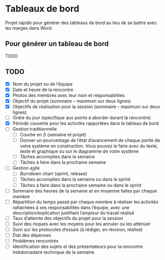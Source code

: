 # Tableaux de bord

Projet rapide pour générer des tableaux de bord au lieu de se battre avec les marges dans Word.

## Pour générer un tableau de bord

TODO

## TODO

- [x] Nom du projet ou de l’équipe
- [x] Date et heure de la rencontre
- [x] Photos des membres avec leur nom et responsabilités
- [x] Objectif du projet (sommaire – maximum sur deux lignes)
- [x] Objectifs de réalisation pour la session (sommaire – maximum sur deux lignes)
- [ ] Ordre du jour (spécifique aux points à aborder durant la rencontre)
- [x] Période couverte pour les activités rapportées dans le tableau de bord
- [ ] Gestion traditionnelle
  - [ ] Courbe en S (semaine et projet)
  - [ ] Donner un pourcentage de l’état d’avancement de chaque partie de votre système
        en construction. Vous pouvez le faire avec du texte, texte et graphique ou sur le
        diagramme de votre système
  - [ ] Tâches accomplies dans la semaine
  - [ ] Tâches à faire dans la prochaine semaine
- [ ] Gestion agile
  - [ ] Burndown chart (sprint, release)
  - [ ] Tâches accomplies dans la semaine ou dans le sprint
  - [ ] Tâches à faire dans la prochaine semaine ou dans le sprint
- [ ] Sommaire des heures de la semaine et en moyenne faites par chaque membre
- [ ] Répartition du temps passé par chaque membre à réaliser les activités rattachées à ses
      responsabilités dans l’équipe, avec une description/explication justifiant l’ampleur du
      travail réalisé
- [ ] Taux d’atteinte des objectifs du projet pour la session
- [ ] Suivi des risques avec les moyens pour les annuler ou les atténuer
- [ ] Suivi sur les protocoles d’essais (à rédiger, en révision, réalisé)
- [ ] État des dépenses
- [ ] Problèmes rencontrés
- [ ] Identification des sujets et des présentateurs pour la rencontre hebdomadaire technique de
      la semaine
